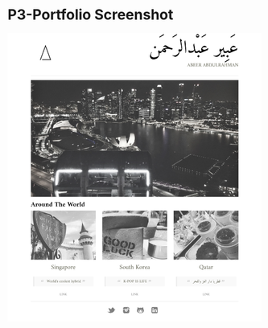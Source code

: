 # P3-Portfolio Screenshot 

![alt text](https://github.com/beroXD/P3-Portfolio/blob/master/blog-Screenshot.png)
